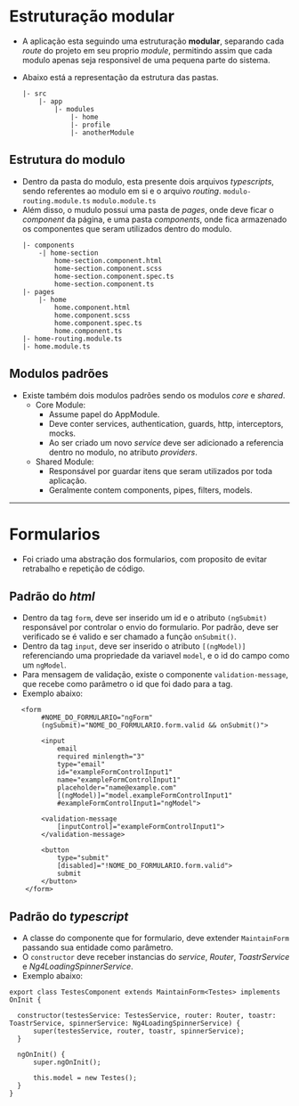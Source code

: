 # Estruturação modular

- A aplicação esta seguindo uma estruturação **modular**, separando cada _route_ do projeto em seu proprio _module_, permitindo assim que cada modulo apenas seja responsivel de uma pequena parte do sistema.

- Abaixo está a representação da estrutura das pastas.
    ```
    |- src
        |- app
            |- modules
                |- home
                |- profile
                |- anotherModule
    ```

## Estrutura do modulo

- Dentro da pasta do modulo, esta presente dois arquivos _typescripts_, sendo referentes ao modulo em si e o arquivo _routing_.
    ``modulo-routing.module.ts``
    ``modulo.module.ts``
- Além disso, o mudulo possui uma pasta de _pages_, onde deve ficar o _component_ da página, e uma pasta _components_, onde fica armazenado os componentes que seram utilizados dentro do modulo.
    ```
    |- components
        -| home-section
            home-section.component.html
            home-section.component.scss
            home-section.component.spec.ts
            home-section.component.ts
    |- pages
        |- home
            home.component.html
            home.component.scss
            home.component.spec.ts
            home.component.ts
    |- home-routing.module.ts
    |- home.module.ts
    ```

## Modulos padrões

- Existe também dois modulos padrões sendo os modulos _core_ e _shared_.
    - Core Module:
        - Assume papel do AppModule.
        - Deve conter services, authentication, guards, http, interceptors, mocks.
        - Ao ser criado um novo _service_ deve ser adicionado a referencia dentro no modulo, no atributo _providers_.
    - Shared Module:
        - Responsável por guardar itens que seram utilizados por toda aplicação.
        - Geralmente contem components, pipes, filters, models.

-----

# Formularios

- Foi criado uma abstração dos formularios, com proposito de evitar retrabalho e repetição de código.

## Padrão do _html_

- Dentro da tag `form`, deve ser inserido um id e o atributo `(ngSubmit)` responsável por controlar o envio do formulario. Por padrão, deve ser verificado se é valido e ser chamado a função `onSubmit()`.
- Dentro da tag `input`, deve ser inserido o atributo `[(ngModel)]` referenciando uma propriedade da variavel `model`, e o id do campo como um `ngModel`.
- Para mensagem de validação, existe o componente `validation-message`, que recebe como parâmetro o id que foi dado para a tag.
- Exemplo abaixo:
```
   <form 
        #NOME_DO_FORMULARIO="ngForm" 
        (ngSubmit)="NOME_DO_FORMULARIO.form.valid && onSubmit()">

        <input 
            email 
            required minlength="3" 
            type="email" 
            id="exampleFormControlInput1"
            name="exampleFormControlInput1" 
            placeholder="name@example.com"
            [(ngModel)]="model.exampleFormControlInput1" 
            #exampleFormControlInput1="ngModel">

        <validation-message 
            [inputControl]="exampleFormControlInput1">
        </validation-message>

        <button 
            type="submit"
            [disabled]="!NOME_DO_FORMULARIO.form.valid">
            submit
        </button>
    </form>
```
## Padrão do _typescript_

- A classe do componente que for formulario, deve extender `MaintainForm` passando sua entidade como parâmetro.
- O `constructor` deve receber instancias do _service_, _Router_, _ToastrService_ e _Ng4LoadingSpinnerService_.
- Exemplo abaixo:
```
export class TestesComponent extends MaintainForm<Testes> implements OnInit {

  constructor(testesService: TestesService, router: Router, toastr: ToastrService, spinnerService: Ng4LoadingSpinnerService) { 
      super(testesService, router, toastr, spinnerService);
  }

  ngOnInit() {
      super.ngOnInit();

      this.model = new Testes();
  }
}
```
